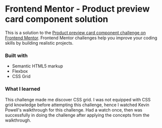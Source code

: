 # Frontend Mentor - Product preview card component solution

This is a solution to the [Product preview card component challenge on Frontend Mentor](https://www.frontendmentor.io/challenges/product-preview-card-component-GO7UmttRfa). Frontend Mentor challenges help you improve your coding skills by building realistic projects. 

### Built with

- Semantic HTML5 markup
- Flexbox
- CSS Grid


### What I learned

This challenge made me discover CSS grid. I was not equipped with CSS grid knowledge before attempting this challenge, hence I watched Kevin Powell's walkthrough for this challenge. Had a watch once, then was successfully in doing the challenge after applying the concepts from the walkthrough. 




